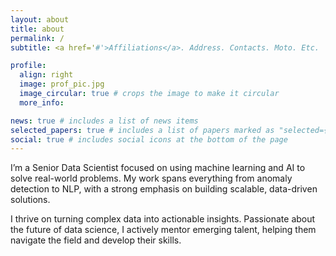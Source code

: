 ```yaml
---
layout: about
title: about
permalink: /
subtitle: <a href='#'>Affiliations</a>. Address. Contacts. Moto. Etc.

profile:
  align: right
  image: prof_pic.jpg
  image_circular: true # crops the image to make it circular
  more_info:

news: true # includes a list of news items
selected_papers: true # includes a list of papers marked as "selected={true}"
social: true # includes social icons at the bottom of the page
---
```


I’m a Senior Data Scientist focused on using machine learning and AI to solve real-world problems. My work spans everything from anomaly detection to NLP, with a strong emphasis on building scalable, data-driven solutions.

I thrive on turning complex data into actionable insights. Passionate about the future of data science, I actively mentor emerging talent, helping them navigate the field and develop their skills.

